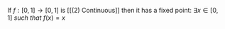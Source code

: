 If $f : [0, 1] \rightarrow [0,1]$ is [[(2) Continuous]] then it has a fixed point:
$\exists x \in  [0,1] \ such \ that \ f(x) = x$
